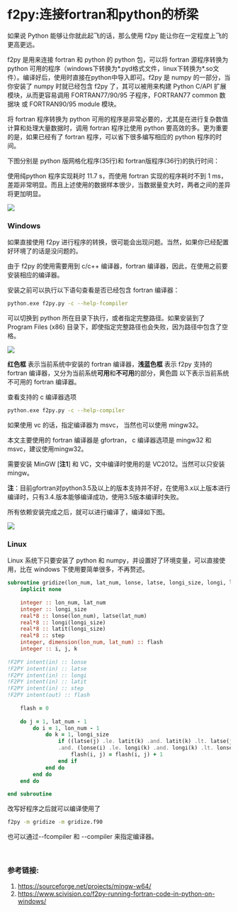 # f2py:连接fortran和python的桥梁


如果说 Python 能够让你就此起飞的话，那么使用 f2py 能让你在一定程度上飞的更高更远。

f2py 是用来连接 fortran 和 python 的 python 包，可以将 fortran 源程序转换为 python 可用的程序（windows下转换为*.pyd格式文件，linux下转换为*.so文件）。编译好后，使用时直接在python中导入即可。f2py 是 numpy 的一部分，当你安装了 numpy 时就已经包含 f2py 了，其可以被用来构建 Python C/API 扩展模块，从而更容易调用 FORTRAN77/90/95 子程序，FORTRAN77 common 数据块 或 FORTRAN90/95 module 模块。

将 fortran 程序转换为 python 可用的程序是非常必要的，尤其是在进行复杂数值计算和处理大量数据时，调用 fortran 程序比使用 python 要高效的多。更为重要的是，如果已经有了 fortran 程序，可以省下很多编写相应的 python 程序的时间。

下图分别是 python 版网格化程序(35行)和 fortran版程序(36行)的执行时间：

使用纯python 程序实现耗时 11.7 s，而使用 fortran 实现的程序耗时不到 1 ms，差距非常明显。而且上述使用的数据样本很少，当数据量变大时，两者之间的差异将更加明显。

![](https://ws1.sinaimg.cn/large/006tNc79ly1fzr1b19315j30hs02f3ys.jpg)

### Windows

如果直接使用 f2py 进行程序的转换，很可能会出现问题。当然，如果你已经配置好环境了的话是没问题的。

由于 f2py 的使用需要用到 c/c++ 编译器，fortran 编译器，因此，在使用之前要安装相应的编译器。


安装之前可以执行以下语句查看是否已经包含 fortran 编译器：

```bash
python.exe f2py.py -c --help-fcompiler
```

可以切换到 python 所在目录下执行，或者指定完整路径。如果安装到了  Program Files (x86) 目录下，即使指定完整路径也会失败，因为路径中包含了空格。

![](https://ws4.sinaimg.cn/large/006tNc79ly1fzr1ctagi5j30gx0jwtbz.jpg)

**红色框** 表示当前系统中安装的 fortran 编译器，**浅蓝色框** 表示 f2py 支持的 fortran 编译器，又分为当前系统**可用**和**不可用**的部分，黄色圆 以下表示当前系统不可用的 fortran 编译器。

查看支持的 c 编译器选项

```bash
python.exe f2py.py -c --help-compiler
```

如果使用 vc 的话，指定编译器为 msvc， 当然也可以使用 mingw32。

本文主要使用的 fortran 编译器是 gfortran， c 编译器选项是 mingw32 和 msvc，建议使用mingw32。

需要安装 MinGW [**注1**] 和 VC，文中编译时使用的是 VC2012。当然可以只安装mingw。

**注**：目前gfortran对python3.5及以上的版本支持并不好，在使用3.x以上版本进行编译时，只有3.4.版本能够编译成功，使用3.5版本编译时失败。

所有依赖安装完成之后，就可以进行编译了，编译如下图。

![](https://ws3.sinaimg.cn/large/006tNc79ly1fzr1gnre4aj30hs06mq3f.jpg)

### Linux

Linux 系统下只要安装了 python 和 numpy，并设置好了环境变量，可以直接使用，比在 windows 下使用要简单很多，不再赘述。

```fortran
subroutine gridize(lon_num, lat_num, lonse, latse, longi_size, longi, latit, step, flash)
    implicit none
    
    integer :: lon_num, lat_num
    integer :: longi_size
    real*8 :: lonse(lon_num), latse(lat_num)
    real*8 :: longi(longi_size)
    real*8 :: latit(longi_size)
    real*8 :: step
    integer, dimension(lon_num, lat_num) :: flash
    integer :: i, j, k
    
!F2PY intent(in) :: lonse
!F2PY intent(in) :: latse
!F2PY intent(in) :: longi
!F2PY intent(in) :: latit
!F2PY intent(in) :: step
!F2PY intent(out) :: flash
    
    flash = 0
    
    do j = 1, lat_num - 1
        do i = 1, lon_num - 1
            do k = 1, longi_size 
                if ((latse(j) .le. latit(k) .and. latit(k) .lt. latse(j) + step) & 
                .and. (lonse(i) .le. longi(k) .and. longi(k) .lt. lonse(i) + step)) then
                    flash(i, j) = flash(i, j) + 1
                end if
            end do
        end do    
    end do
    
end subroutine
```

改写好程序之后就可以编译使用了

```bash
f2py -m gridize -m gridize.f90
```

也可以通过--fcompiler 和 --compiler 来指定编译器。

<br>

### 参考链接:

1. https://sourceforge.net/projects/mingw-w64/
2. https://www.scivision.co/f2py-running-fortran-code-in-python-on-windows/

